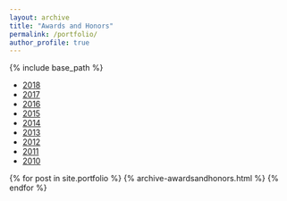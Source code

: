 ```yaml
---
layout: archive
title: "Awards and Honors"
permalink: /portfolio/
author_profile: true
---
```


{% include base_path %}

+ [2018](#2018)
+ [2017](#2017)
+ [2016](#2016)
+ [2015](#2015)
+ [2014](#2014)
+ [2013](#2013)
+ [2012](#2012)
+ [2011](#2011)
+ [2010](#2010)


{% for post in site.portfolio %}
  {% archive-awardsandhonors.html %}
{% endfor %}

